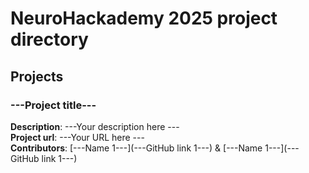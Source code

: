 # NeuroHackademy 2025 project directory

## Projects

<!-- 
INSTRUCTIONS: COPY THE EXAMPLE BELOW AND REPLACE ALL THE ITEMS BETWEEN TRIPLE-DASHES ("---") WITH YOUR PROJECT INFORMATION 
-->

### ---Project title---
**Description**: ---Your description here ---  \
**Project url**: ---Your URL here --- \
**Contributors**: [---Name 1---](---GitHub link 1---) & [---Name 1---](---GitHub link 1---)  
